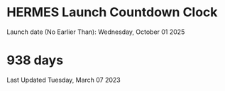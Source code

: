 # HERMES Launch Countdown Clock

Launch date (No Earlier Than): Wednesday, October 01 2025
# 938 days

Last Updated Tuesday, March 07 2023